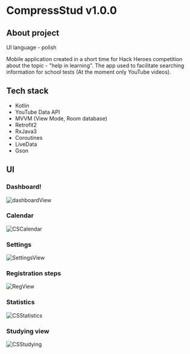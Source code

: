 # CompressStud v1.0.0

## About project
UI language - polish

Mobile application created in a short time for Hack Heroes competition about 
the topic - "help in learning". The app used to facilitate searching information 
for school tests (At the moment only YouTube videos).

## Tech stack

- Kotlin
- YouTube Data API
- MVVM (View Mode, Room database)
- Retrofit2
- RxJava3
- Coroutines
- LiveData
- Gson

## UI

### Dashboard!
![dashboardView](https://user-images.githubusercontent.com/54641754/170010043-98a45829-60f3-4811-90b5-2a6fd43d203d.jpg)
### Calendar
![CSCalendar](https://user-images.githubusercontent.com/54641754/170009075-54b09d36-c1bf-4b08-865f-07fc71e21d2f.jpg)
### Settings
![SettingsView](https://user-images.githubusercontent.com/54641754/170011123-b66d96d5-3d61-4cb4-a049-04c9eea87195.jpg)
### Registration steps
![RegView](https://user-images.githubusercontent.com/54641754/170011767-07524276-9a1e-4074-b87e-bdc885d8fbab.jpg)
### Statistics
![CSStatistics](https://user-images.githubusercontent.com/54641754/170008909-a13f14b6-ef8e-42a2-97db-d408a0db2582.jpg)
### Studying view
![CSStudying](https://user-images.githubusercontent.com/54641754/170009238-c6f85079-d1fb-4b30-af22-955c38df387d.jpg)

